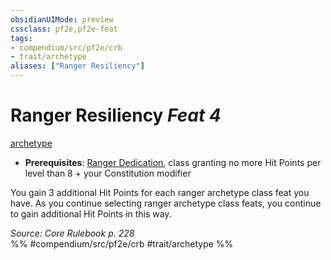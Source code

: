 ```yaml
---
obsidianUIMode: preview
cssclass: pf2e,pf2e-feat
tags:
- compendium/src/pf2e/crb
- trait/archetype
aliases: ["Ranger Resiliency"]
---
```

# Ranger Resiliency  *Feat 4*  
[archetype](archetype.md "Archetype Feat Trait")  

- **Prerequisites**: [Ranger Dedication](ranger-dedication.md), class granting no more Hit Points per level than 8 + your Constitution modifier

You gain 3 additional Hit Points for each ranger archetype class feat you have. As you continue selecting ranger archetype class feats, you continue to gain additional Hit Points in this way.

*Source: Core Rulebook p. 228*  
%% #compendium/src/pf2e/crb #trait/archetype %%